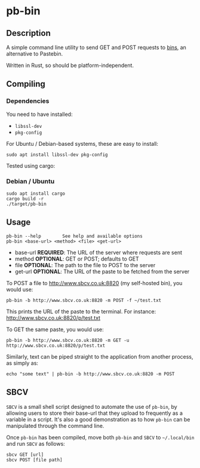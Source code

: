 # pb-bin


## Description

A simple command line utility to send GET and POST requests to [bins](https://github.com/WantGuns/bin), an alternative to Pastebin.

Written in Rust, so should be platform-independent.


## Compiling

### Dependencies

You need to have installed:

- `libssl-dev`
- `pkg-config`

For Ubuntu / Debian-based systems, these are easy to install:

```
sudo apt install libssl-dev pkg-config
```

Tested using cargo:

### Debian / Ubuntu

```
sudo apt install cargo
cargo build -r
./target/pb-bin
```


## Usage

```
pb-bin --help        See help and available options
pb-bin <base-url> <method> <file> <get-url>
```

- base-url **REQUIRED**: The URL of the server where requests are sent
- method **OPTIONAL**: GET or POST; defaults to GET
- file **OPTIONAL**: The path to the file to POST to the server
- get-url **OPTIONAL**: The URL of the paste to be fetched from the server

To POST a file to http://www.sbcv.co.uk:8820 (my self-hosted bin), you would use:

```
pb-bin -b http://www.sbcv.co.uk:8820 -m POST -f ~/test.txt
```

This prints the URL of the paste to the terminal. For instance: http://www.sbcv.co.uk:8820/p/test.txt

To GET the same paste, you would use:

```
pb-bin -b http://www.sbcv.co.uk:8820 -m GET -u http://www.sbcv.co.uk:8820/p/test.txt
```

Similarly, text can be piped straight to the application from another process, as simply as:

```
echo "some text" | pb-bin -b http://www.sbcv.co.uk:8820 -m POST
```


## SBCV

`SBCV` is a small shell script designed to automate the use of `pb-bin`, by allowing users to store their base-url that they upload to frequently as a variable in a script. It's also a good demonstration as to how `pb-bin` can be manipulated through the command line.

Once `pb-bin` has been compiled, move both `pb-bin` and `SBCV` to `~/.local/bin` and run `SBCV` as follows:

```
sbcv GET [url]
sbcv POST [file path]
```
